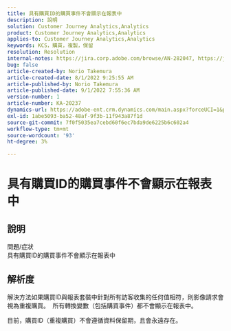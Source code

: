 ```yaml
---
title: 具有購買ID的購買事件不會顯示在報表中
description: 說明
solution: Customer Journey Analytics,Analytics
product: Customer Journey Analytics,Analytics
applies-to: Customer Journey Analytics,Analytics
keywords: KCS，購買，複製，保留
resolution: Resolution
internal-notes: https://jira.corp.adobe.com/browse/AN-282047, https://jira.corp.adobe.com/browse/AN-287475
bug: false
article-created-by: Norio Takemura
article-created-date: 8/1/2022 9:25:55 AM
article-published-by: Norio Takemura
article-published-date: 9/1/2022 7:55:36 AM
version-number: 1
article-number: KA-20237
dynamics-url: https://adobe-ent.crm.dynamics.com/main.aspx?forceUCI=1&pagetype=entityrecord&etn=knowledgearticle&id=f8636eed-7b11-ed11-b83d-0022480862c6
exl-id: 1abe5093-ba52-48af-9f3b-11f943a87f1d
source-git-commit: 7f0f5035ea7cebd60f6ec7bda9de6225b6c602a4
workflow-type: tm+mt
source-wordcount: '93'
ht-degree: 3%

---
```


# 具有購買ID的購買事件不會顯示在報表中

## 說明

問題/症狀
<br>具有購買ID的購買事件不會顯示在報表中


## 解析度


解決方法如果購買ID與報表套裝中針對所有訪客收集的任何值相符，則影像請求會視為重複購買。  所有轉換變數（包括購買事件）都不會顯示在報表中。

目前，購買ID（重複購買）不會遵循資料保留期，且會永遠存在。
